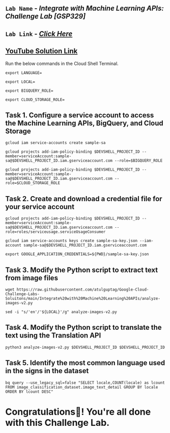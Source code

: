 ## `Lab Name` - *Integrate with Machine Learning APIs: Challenge Lab [GSP329]*

## `Lab Link` - [*Click Here*](https://www.cloudskillsboost.google/focuses/12704?parent=catalog)

## [YouTube Solution Link](https://youtu.be/1syTy7ewtJU)

Run the below commands in the Cloud Shell Terminal.


```
export LANGUAGE=

export LOCAL=

export BIGQUERY_ROLE=

export CLOUD_STORAGE_ROLE=
```

## Task 1. Configure a service account to access the Machine Learning APIs, BigQuery, and Cloud Storage

```
gcloud iam service-accounts create sample-sa

gcloud projects add-iam-policy-binding $DEVSHELL_PROJECT_ID --member=serviceAccount:sample-sa@$DEVSHELL_PROJECT_ID.iam.gserviceaccount.com --role=$BIGQUERY_ROLE

gcloud projects add-iam-policy-binding $DEVSHELL_PROJECT_ID --member=serviceAccount:sample-sa@$DEVSHELL_PROJECT_ID.iam.gserviceaccount.com --role=$CLOUD_STORAGE_ROLE
```

## Task 2. Create and download a credential file for your service account

```
gcloud projects add-iam-policy-binding $DEVSHELL_PROJECT_ID --member=serviceAccount:sample-sa@$DEVSHELL_PROJECT_ID.iam.gserviceaccount.com --role=roles/serviceusage.serviceUsageConsumer

gcloud iam service-accounts keys create sample-sa-key.json --iam-account sample-sa@$DEVSHELL_PROJECT_ID.iam.gserviceaccount.com

export GOOGLE_APPLICATION_CREDENTIALS=${PWD}/sample-sa-key.json
```

## Task 3. Modify the Python script to extract text from image files

```
wget https://raw.githubusercontent.com/atulguptag/Google-Cloud-Challenge-Labs-Soluitons/main/Integrate%20with%20Machine%20Learning%20APIs/analyze-images-v2.py

sed -i "s/'en'/'${LOCAL}'/g" analyze-images-v2.py
```

## Task 4. Modify the Python script to translate the text using the Translation API

```
python3 analyze-images-v2.py $DEVSHELL_PROJECT_ID $DEVSHELL_PROJECT_ID
```

## Task 5. Identify the most common language used in the signs in the dataset

```
bq query --use_legacy_sql=false "SELECT locale,COUNT(locale) as lcount FROM image_classification_dataset.image_text_detail GROUP BY locale ORDER BY lcount DESC"
```

# Congratulations🎉! You're all done with this Challenge Lab.